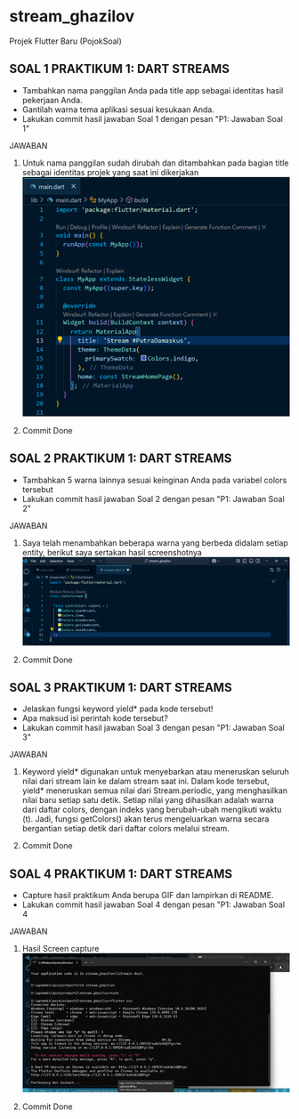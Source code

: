 # stream_ghazilov
Projek Flutter Baru (PojokSoal)

## SOAL 1 PRAKTIKUM 1: DART STREAMS

- Tambahkan nama panggilan Anda pada title app sebagai identitas hasil pekerjaan Anda.
- Gantilah warna tema aplikasi sesuai kesukaan Anda.
- Lakukan commit hasil jawaban Soal 1 dengan pesan "P1: Jawaban Soal 1"

JAWABAN

1. Untuk nama panggilan sudah dirubah dan ditambahkan pada bagian title sebagai identitas projek yang saat ini dikerjakan
![SSTUGAS](assets/sstugas1.png)

2. Commit Done

## SOAL 2 PRAKTIKUM 1: DART STREAMS

- Tambahkan 5 warna lainnya sesuai keinginan Anda pada variabel colors tersebut
- Lakukan commit hasil jawaban Soal 2 dengan pesan "P1: Jawaban Soal 2"

JAWABAN

1. Saya telah menambahkan beberapa warna yang berbeda didalam setiap entity, berikut saya sertakan hasil screenshotnya 
![SSTUGAS](assets/sstugas2.png)

2. Commit Done

## SOAL 3 PRAKTIKUM 1: DART STREAMS

- Jelaskan fungsi keyword yield* pada kode tersebut!
- Apa maksud isi perintah kode tersebut?
- Lakukan commit hasil jawaban Soal 3 dengan pesan "P1: Jawaban Soal 3"

JAWABAN

1. Keyword yield* digunakan untuk menyebarkan atau meneruskan seluruh nilai dari stream lain ke dalam stream saat ini. Dalam kode tersebut, yield* meneruskan semua nilai dari Stream.periodic, yang menghasilkan nilai baru setiap satu detik. Setiap nilai yang dihasilkan adalah warna dari daftar colors, dengan indeks yang berubah-ubah mengikuti waktu (t). Jadi, fungsi getColors() akan terus mengeluarkan warna secara bergantian setiap detik dari daftar colors melalui stream.

2. Commit Done

## SOAL 4 PRAKTIKUM 1: DART STREAMS

- Capture hasil praktikum Anda berupa GIF dan lampirkan di README.
- Lakukan commit hasil jawaban Soal 4 dengan pesan "P1: Jawaban Soal 4

JAWABAN

1. Hasil Screen capture
![GIF](screencapture/hasilgif1.gif)

2. Commit Done